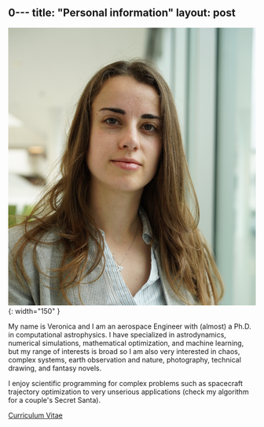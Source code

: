 0---
title: "Personal information"
layout: post
---

![Profile pic](docs/profilepic.JPG){: width="150" } 

My name is Veronica and I am an aerospace Engineer with (almost) a Ph.D. in computational astrophysics. I have specialized in astrodynamics, numerical simulations, mathematical optimization, and machine learning, but my range of interests is broad so I am also very interested in chaos, complex systems, earth observation and nature, photography, technical drawing, and fantasy novels. 

I enjoy scientific programming for complex problems such as spacecraft trajectory optimization to very unserious applications (check my algorithm for a couple's Secret Santa).

[Curriculum Vitae](docs/CV.pdf)
